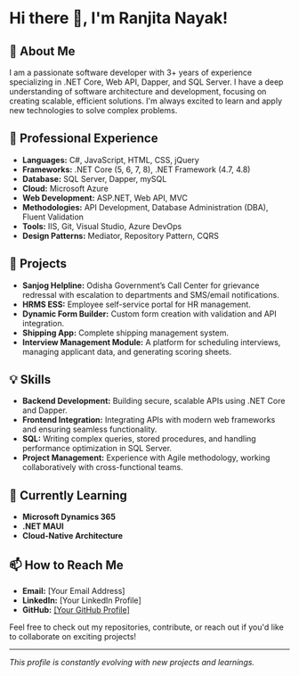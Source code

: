 # Hi there 👋, I'm Ranjita Nayak!

## 🚀 About Me

I am a passionate software developer with 3+ years of experience specializing in .NET Core, Web API, Dapper, and SQL Server. I have a deep understanding of software architecture and development, focusing on creating scalable, efficient solutions. I'm always excited to learn and apply new technologies to solve complex problems.

## 💼 Professional Experience

- **Languages:** C#, JavaScript, HTML, CSS, jQuery
- **Frameworks:** .NET Core (5, 6, 7, 8), .NET Framework (4.7, 4.8)
- **Database:** SQL Server, Dapper, mySQL
- **Cloud:** Microsoft Azure
- **Web Development:** ASP.NET, Web API, MVC
- **Methodologies:** API Development, Database Administration (DBA), Fluent Validation
- **Tools:** IIS, Git, Visual Studio, Azure DevOps
- **Design Patterns:** Mediator, Repository Pattern, CQRS

## 🔧 Projects

- **Sanjog Helpline:** Odisha Government’s Call Center for grievance redressal with escalation to departments and SMS/email notifications.
- **HRMS ESS:** Employee self-service portal for HR management.
- **Dynamic Form Builder:** Custom form creation with validation and API integration.
- **Shipping App:** Complete shipping management system.
- **Interview Management Module:** A platform for scheduling interviews, managing applicant data, and generating scoring sheets.

## 💡 Skills

- **Backend Development:** Building secure, scalable APIs using .NET Core and Dapper.
- **Frontend Integration:** Integrating APIs with modern web frameworks and ensuring seamless functionality.
- **SQL:** Writing complex queries, stored procedures, and handling performance optimization in SQL Server.
- **Project Management:** Experience with Agile methodology, working collaboratively with cross-functional teams.

## 🌱 Currently Learning

- **Microsoft Dynamics 365**
- **.NET MAUI**
- **Cloud-Native Architecture**

## 📫 How to Reach Me

- **Email:** [Your Email Address]
- **LinkedIn:** [Your LinkedIn Profile]
- **GitHub:** [[Your GitHub Profile]](https://github.com/NayakRanjita)

Feel free to check out my repositories, contribute, or reach out if you'd like to collaborate on exciting projects!

---
*This profile is constantly evolving with new projects and learnings.*
